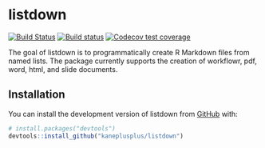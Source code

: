 
<!-- README.md is generated from README.Rmd. Please edit that file -->

# listdown

<!-- badges: start -->

[![Build
Status](https://travis-ci.org/kaneplusplus/listdown.svg?branch=master)](https://travis-ci.org/kaneplusplus/listdown)
[![Build
status](https://ci.appveyor.com/api/projects/status/by1g0f07uqvehh8t/branch/master?svg=true)](https://ci.appveyor.com/project/kaneplusplus/listdown/branch/master)
[![Codecov test
coverage](https://codecov.io/gh/kaneplusplus/listdown/branch/master/graph/badge.svg)](https://codecov.io/gh/kaneplusplus/listdown?branch=master)
<!-- badges: end -->

The goal of listdown is to programmatically create R Markdown files from
named lists. The package currently supports the creation of workflowr,
pdf, word, html, and slide documents.

## Installation

<!--
You can install the released version of listdown from [CRAN](https://CRAN.R-project.org) with:

``` r
install.packages("listdown")
```

And the development version from [GitHub](https://github.com/) with:
-->

You can install the development version of listdown from
[GitHub](https://github.com/) with:

``` r
# install.packages("devtools")
devtools::install_github("kaneplusplus/listdown")
```

<!-- 
## Example

This is a basic example which shows you how to solve a common problem:


```r
library(listdown)
## basic example code
```
-->
